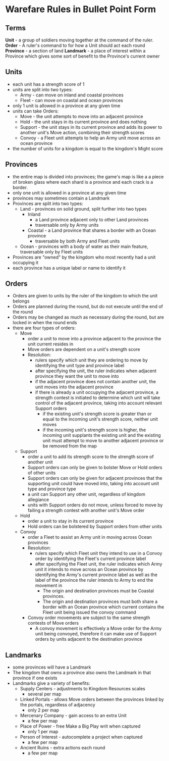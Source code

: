 # Warefare Rules in Bullet Point Form

## Terms

**Unit** - a group of soldiers moving together at the command of the ruler.
**Order** - A ruler's command to for how a Unit should act each round
**Province** - a section of land
**Landmark** - a place of interest within a Province which gives some sort of benefit to the Province's current owner

## Units

- each unit has a strength score of 1
- units are split into two types:
  - Army - can move on inland and coastal provinces
  - Fleet - can move on coastal and ocean provinces
- only 1 unit is allowed in a province at any given time
- units can take Orders:
  - Move - the unit attempts to move into an adjacent province
  - Hold - the unit stays in its current province and does nothing
  - Support - the unit stays in its current province and adds its power to another unit's Move action, combining their strength scores
  - Convoy - a Fleet unit attempts to help an Army unit move across an ocean province
- the number of units for a kingdom is equal to the kingdom's Might score

## Provinces

- the entire map is divided into provinces; the game's map is like a a piece of broken glass where each shard is a province and each crack is a border.
- only one unit is allowed in a province at any given time
- provinces may sometimes contain a Landmark
- Provinces are split into two types:
  - Land - provinces on solid ground, split further into two types
    - Inland
      - a Land province adjacent only to other Land provinces
      - traversable only by Army units
    - Coastal - a Land province that shares a border with an Ocean province
      - traversable by both Army and Fleet units
  - Ocean - provinces with a body of water as their main feature, traversable only by Fleet units
- Provinces are "owned" by the kingdom who most recently had a unit occupying it
- each province has a unique label or name to identify it

## Orders

- Orders are given to units by the ruler of the kingdom to which the unit belongs
- Orders are planned during the round, but do not execute until the end of the round
- Orders may be changed as much as necessary during the round, but are locked in when the round ends
- there are four types of orders:
  - Move
    - order a unit to move into a province adjacent to the province the unit current resides in
    - Move orders are dependent on a unit's strength score
    - Resolution:
      - rulers specify which unit they are ordering to move by identifying the unit type and province label
      - after specifying the unit, the ruler indicates when adjacent province they want the unit to move into
      - if the adjacent province does not contain another unit, the unit moves into the adjacent province
      - if there is already a unit occupying the adjacent province, a strength contest is initiated to determine which unit will take control of the adjacent province, taking into account relevant Support orders
        - if the existing unit's strength score is greater than or equal to the incoming unit's strength score, neither unit moves
        - if the incoming unit's strength score is higher, the incoming unit supplants the existing unit and the existing unit must attempt to move to another adjacent province or be removed from the map
  - Support
    - order a unit to add its strength score to the strength score of another unit
    - Support orders can only be given to bolster Move or Hold orders of other units
    - Support orders can only be given for adjacent provinces that the supporting unit could have moved into, taking into account unit type and province type
    - a unit can Support any other unit, regardless of kingdom allegiance
    - units with Support orders do not move, unless forced to move by failing a strength contest with another unit's Move order
  - Hold
    - order a unit to stay in its current province
    - Hold orders can be bolstered by Support orders from other units
  - Convoy
    - order a Fleet to assist an Army unit in moving across Ocean provinces
    - Resolution:
      - rulers specify which Fleet unit they intend to use in a Convoy order by identifying the Fleet's current province label
      - after specifying the Fleet unit, the ruler indicates which Army unit it intends to move across an Ocean province by identifying the Army's current province label as well as the label of the province the ruler intends to Army to end the movement in
        - The origin and destination provinces must be Coastal provinces.
        - The origin and destination provinces must both share a border with an Ocean province which current contains the Fleet unit being issued the convoy command
    - Convoy order movements are subject to the same strength contests of Move orders
      - A convoy movement is effectively a Move order for the Army unit being convoyed, therefore it can make use of Support orders by units adjacent to the destination province

## Landmarks

- some provinces will have a Landmark
- The kingdom that owns a province also owns the Landmark in that province if one exists
- Landmarks give a variety of benefits:
  - Supply Centers - adjustments to Kingdom Resources scales
    - several per map
  - Linked Portals - allows Move orders between the provinces linked by the portals, regardless of adjacency
    - only 2 per map
  - Mercenary Company - gain access to an extra Unit
    - a few per map
  - Place of Power - free Make a Big Play writ when captured
    - only 1 per map
  - Person of Interest - autocomplete a project when captured
    - a few per map
  - Ancient Ruins - extra actions each round
    - a few per map
